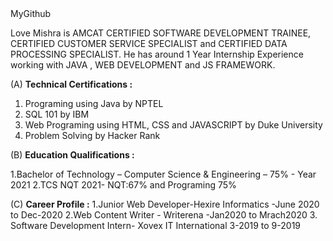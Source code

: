 <html>
    <head>MyGithub
    </head>
  <body color="red">
  <p>
Love Mishra is AMCAT CERTIFIED SOFTWARE DEVELOPMENT TRAINEE, CERTIFIED  CUSTOMER SERVICE SPECIALIST and CERTIFIED DATA PROCESSING SPECIALIST. He has around 1 Year Internship Experience working with JAVA , WEB DEVELOPMENT and JS FRAMEWORK. 


(A) <b>Technical Certifications : </b>

1) Programing using Java by NPTEL
2) SQL 101 by IBM
3)  Web Programing using HTML, CSS and JAVASCRIPT by Duke University
4) Problem Solving by Hacker Rank



(B) <b>Education Qualifications : </b>

1.Bachelor of Technology – Computer Science & Engineering – 75% - Year 2021
2.TCS NQT 2021- 
NQT:67% and Programing 75%


(C)  <b>  Career Profile :</b>
1.Junior Web Developer-Hexire Informatics -June 2020 to Dec-2020
2.Web Content Writer - Writerena
-Jan2020 to Mrach2020
3. Software Development Intern-
Xovex IT International 3-2019 to 9-2019
 

</p>

</body> 
</html>
